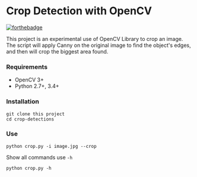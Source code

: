 # Crop Detection with OpenCV
[![forthebadge](https://forthebadge.com/images/badges/made-with-python.svg)](https://forthebadge.com)

This project is an experimental use of OpenCV Library to crop an image. The script will apply Canny on the original image to find the object's edges, and then will crop the biggest area found.

### Requirements
- OpenCV 3+
- Python 2.7+, 3.4+

### Installation
```
git clone this project
cd crop-detections
```

### Use
```
python crop.py -i image.jpg --crop
```

Show all commands use ```-h```
```
python crop.py -h
```
